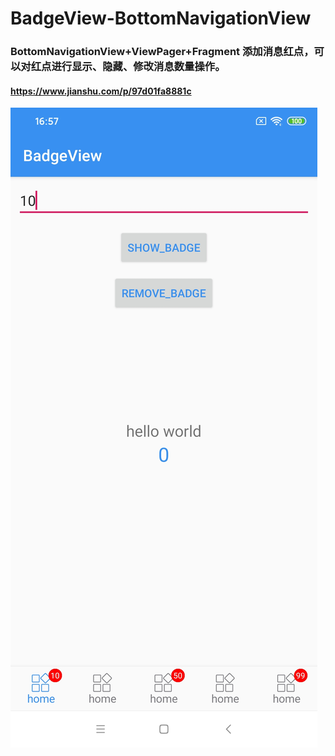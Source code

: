 # BadgeView-BottomNavigationView
### BottomNavigationView+ViewPager+Fragment 添加消息红点，可以对红点进行显示、隐藏、修改消息数量操作。

#### https://www.jianshu.com/p/97d01fa8881c


![image](https://github.com/1900Star/Badge-BottomNavigationView/blob/master/pic/badge_view.jpg)
